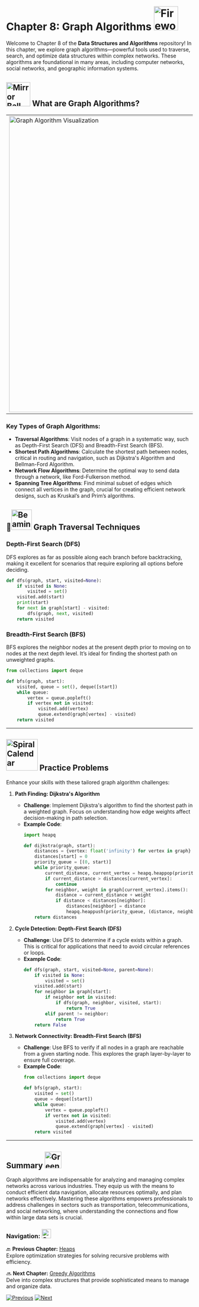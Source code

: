 # Chapter 8: Graph Algorithms <img src="https://raw.githubusercontent.com/Tarikul-Islam-Anik/Animated-Fluent-Emojis/master/Emojis/Activities/Fireworks.png" alt="Fireworks" width="65" height="65" />

Welcome to Chapter 8 of the **Data Structures and Algorithms** repository! In this chapter, we explore graph algorithms—powerful tools used to traverse, search, and optimize data structures within complex networks. These algorithms are foundational in many areas, including computer networks, social networks, and geographic information systems.

## <img src="https://raw.githubusercontent.com/Tarikul-Islam-Anik/Animated-Fluent-Emojis/master/Emojis/Objects/Mirror%20Ball.png" alt="Mirror Ball" width="65" height="65" /> What are Graph Algorithms?

<table>
  <tr>
    <td style="vertical-align: top;">
      <img src="https://github.com/user-attachments/assets/b4108803-d354-431e-a0b4-4606ef20c438" alt="Graph Algorithm Visualization" style="width:800px;">
    </td>
    <td style="vertical-align: top; padding-left: 20px;">
      Graph algorithms are procedures where the input is a graph or directed graph, and the output could be a numerical value, a path, or another graph. These algorithms aim to solve specific problems related to navigating and organizing interconnected data.
    </td>
  </tr>
</table>


### Key Types of Graph Algorithms:
- **Traversal Algorithms**: Visit nodes of a graph in a systematic way, such as Depth-First Search (DFS) and Breadth-First Search (BFS).
- **Shortest Path Algorithms**: Calculate the shortest path between nodes, critical in routing and navigation, such as Dijkstra's Algorithm and Bellman-Ford Algorithm.
- **Network Flow Algorithms**: Determine the optimal way to send data through a network, like Ford-Fulkerson method.
- **Spanning Tree Algorithms**: Find minimal subset of edges which connect all vertices in the graph, crucial for creating efficient network designs, such as Kruskal’s and Prim’s algorithms.

## 🔄<img src="https://raw.githubusercontent.com/Tarikul-Islam-Anik/Animated-Fluent-Emojis/master/Emojis/Smilies/Beaming%20Face%20with%20Smiling%20Eyes.png" alt="Beaming Face with Smiling Eyes" width="55" height="55" /> Graph Traversal Techniques

### Depth-First Search (DFS)
DFS explores as far as possible along each branch before backtracking, making it excellent for scenarios that require exploring all options before deciding.

```python
def dfs(graph, start, visited=None):
    if visited is None:
        visited = set()
    visited.add(start)
    print(start)
    for next in graph[start] - visited:
        dfs(graph, next, visited)
    return visited
```
### Breadth-First Search (BFS)
BFS explores the neighbor nodes at the present depth prior to moving on to nodes at the next depth level. It’s ideal for finding the shortest path on unweighted graphs.
```python
from collections import deque

def bfs(graph, start):
    visited, queue = set(), deque([start])
    while queue:
        vertex = queue.popleft()
        if vertex not in visited:
            visited.add(vertex)
            queue.extend(graph[vertex] - visited)
    return visited
```
---

## <img src="https://raw.githubusercontent.com/Tarikul-Islam-Anik/Animated-Fluent-Emojis/master/Emojis/Objects/Spiral%20Calendar.png" alt="Spiral Calendar" width="85" height="85" /> Practice Problems

Enhance your skills with these tailored graph algorithm challenges:

1. **Path Finding: Dijkstra's Algorithm**
   - **Challenge**: Implement Dijkstra's algorithm to find the shortest path in a weighted graph. Focus on understanding how edge weights affect decision-making in path selection.
   - **Example Code**:
     ```python
     import heapq

     def dijkstra(graph, start):
         distances = {vertex: float('infinity') for vertex in graph}
         distances[start] = 0
         priority_queue = [(0, start)]
         while priority_queue:
             current_distance, current_vertex = heapq.heappop(priority_queue)
             if current_distance > distances[current_vertex]:
                 continue
             for neighbor, weight in graph[current_vertex].items():
                 distance = current_distance + weight
                 if distance < distances[neighbor]:
                     distances[neighbor] = distance
                     heapq.heappush(priority_queue, (distance, neighbor))
         return distances
     ```

2. **Cycle Detection: Depth-First Search (DFS)**
   - **Challenge**: Use DFS to determine if a cycle exists within a graph. This is critical for applications that need to avoid circular references or loops.
   - **Example Code**:
     ```python
     def dfs(graph, start, visited=None, parent=None):
         if visited is None:
             visited = set()
         visited.add(start)
         for neighbor in graph[start]:
             if neighbor not in visited:
                 if dfs(graph, neighbor, visited, start):
                     return True
             elif parent != neighbor:
                 return True
         return False
     ```

3. **Network Connectivity: Breadth-First Search (BFS)**
   - **Challenge**: Use BFS to verify if all nodes in a graph are reachable from a given starting node. This explores the graph layer-by-layer to ensure full coverage.
   - **Example Code**:
     ```python
     from collections import deque

     def bfs(graph, start):
         visited = set()
         queue = deque([start])
         while queue:
             vertex = queue.popleft()
             if vertex not in visited:
                 visited.add(vertex)
                 queue.extend(graph[vertex] - visited)
         return visited
     ```

---
## Summary <img src="https://raw.githubusercontent.com/Tarikul-Islam-Anik/Animated-Fluent-Emojis/master/Emojis/Objects/Green%20Book.png" alt="Green Book" width="45" height="45" />

Graph algorithms are indispensable for analyzing and managing complex networks across various industries. They equip us with the means to conduct efficient data navigation, allocate resources optimally, and plan networks effectively. Mastering these algorithms empowers professionals to address challenges in sectors such as transportation, telecommunications, and social networking, where understanding the connections and flow within large data sets is crucial.

### **Navigation:** <img src="https://raw.githubusercontent.com/Tarikul-Islam-Anik/Animated-Fluent-Emojis/master/Emojis/Smilies/Cat%20with%20Wry%20Smile.png" alt="Cat with Wry Smile" width="25" height="25" />

🔙 **Previous Chapter:** [Heaps](chapter-7-heaps.md)  
Explore optimization strategies for solving recursive problems with efficiency.

🔜 **Next Chapter:** [Greedy Algorithms](chapter-9-greedy-algorithms.md)  
Delve into complex structures that provide sophisticated means to manage and organize data.

[![Previous](https://img.shields.io/badge/Previous-Heaps-blue?style=for-the-badge)](chapter-7-heaps.md)
[![Next](https://img.shields.io/badge/Next-Greedy_Algorithms-green?style=for-the-badge)](chapter-9-greedy-algorithms.md)
